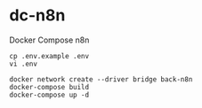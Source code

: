 # dc-n8n

Docker Compose n8n

```
cp .env.example .env
vi .env
```

```
docker network create --driver bridge back-n8n
docker-compose build
docker-compose up -d
```